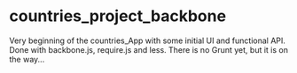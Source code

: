 # countries_project_backbone
Very beginning of the countries_App with some initial UI and functional API. Done with backbone.js, require.js and less. 
There is no Grunt yet, but it is on the way...

